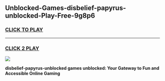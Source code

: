 
## Unblocked-Games-disbelief-papyrus-unblocked-Play-Free-9g8p6
<h3>
<a href="https://premium76.site?title=disbelief-papyrus-unblocked&ref=18A1">CLICK TO PLAY</a></h3>
<hr>

<h3>
<a href="https://premium76.site?title=disbelief-papyrus-unblocked&ref=18A1">CLICK 2 PLAY</a>
  
</h3>

<a href="https://premium76.site?title=disbelief-papyrus-unblocked&ref=18A1"><img src="https://clearcache.store/games.png"></a>


**disbelief-papyrus-unblocked games unblocked: Your Gateway to Fun and Accessible Online Gaming**

